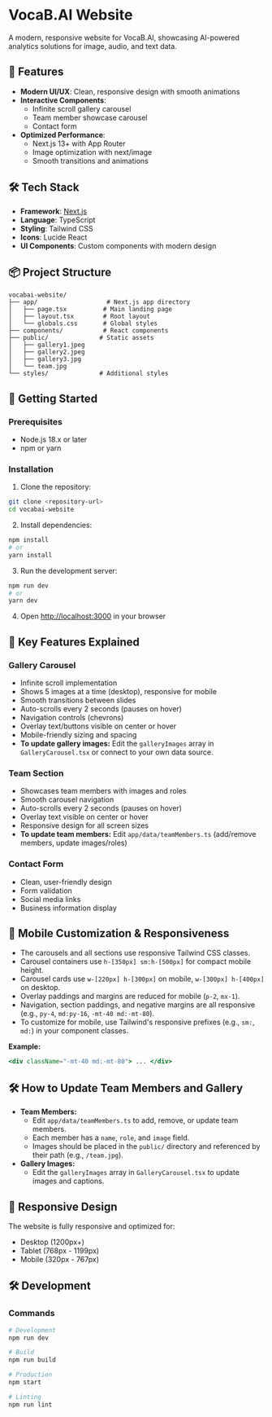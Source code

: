 # VocaB.AI Website

A modern, responsive website for VocaB.AI, showcasing AI-powered analytics solutions for image, audio, and text data.

## 🚀 Features

- **Modern UI/UX**: Clean, responsive design with smooth animations
- **Interactive Components**:
  - Infinite scroll gallery carousel
  - Team member showcase carousel
  - Contact form
- **Optimized Performance**:
  - Next.js 13+ with App Router
  - Image optimization with next/image
  - Smooth transitions and animations

## 🛠️ Tech Stack

- **Framework**: [Next.js](https://nextjs.org/)
- **Language**: TypeScript
- **Styling**: Tailwind CSS
- **Icons**: Lucide React
- **UI Components**: Custom components with modern design

## 📦 Project Structure

```
vocabai-website/
├── app/                   # Next.js app directory
│   ├── page.tsx          # Main landing page
│   ├── layout.tsx        # Root layout
│   └── globals.css       # Global styles
├── components/           # React components
├── public/              # Static assets
│   ├── gallery1.jpeg
│   ├── gallery2.jpeg
│   ├── gallery3.jpg
│   └── team.jpg
└── styles/              # Additional styles
```

## 🚀 Getting Started

### Prerequisites

- Node.js 18.x or later
- npm or yarn

### Installation

1. Clone the repository:
```bash
git clone <repository-url>
cd vocabai-website
```

2. Install dependencies:
```bash
npm install
# or
yarn install
```

3. Run the development server:
```bash
npm run dev
# or
yarn dev
```

4. Open [http://localhost:3000](http://localhost:3000) in your browser

## 🎯 Key Features Explained

### Gallery Carousel
- Infinite scroll implementation
- Shows 5 images at a time (desktop), responsive for mobile
- Smooth transitions between slides
- Auto-scrolls every 2 seconds (pauses on hover)
- Navigation controls (chevrons)
- Overlay text/buttons visible on center or hover
- Mobile-friendly sizing and spacing
- **To update gallery images:** Edit the `galleryImages` array in `GalleryCarousel.tsx` or connect to your own data source.

### Team Section
- Showcases team members with images and roles
- Smooth carousel navigation
- Auto-scrolls every 2 seconds (pauses on hover)
- Overlay text visible on center or hover
- Responsive design for all screen sizes
- **To update team members:** Edit `app/data/teamMembers.ts` (add/remove members, update images/roles)

### Contact Form
- Clean, user-friendly design
- Form validation
- Social media links
- Business information display

## 📱 Mobile Customization & Responsiveness

- The carousels and all sections use responsive Tailwind CSS classes.
- Carousel containers use `h-[350px] sm:h-[500px]` for compact mobile height.
- Carousel cards use `w-[220px] h-[300px]` on mobile, `w-[300px] h-[400px]` on desktop.
- Overlay paddings and margins are reduced for mobile (`p-2`, `mx-1`).
- Navigation, section paddings, and negative margins are all responsive (e.g., `py-4`, `md:py-16`, `-mt-40 md:-mt-80`).
- To customize for mobile, use Tailwind's responsive prefixes (e.g., `sm:`, `md:`) in your component classes.

**Example:**
```jsx
<div className="-mt-40 md:-mt-80"> ... </div>
```

## 🛠️ How to Update Team Members and Gallery

- **Team Members:**
  - Edit `app/data/teamMembers.ts` to add, remove, or update team members.
  - Each member has a `name`, `role`, and `image` field.
  - Images should be placed in the `public/` directory and referenced by their path (e.g., `/team.jpg`).
- **Gallery Images:**
  - Edit the `galleryImages` array in `GalleryCarousel.tsx` to update images and captions.

## 📱 Responsive Design

The website is fully responsive and optimized for:
- Desktop (1200px+)
- Tablet (768px - 1199px)
- Mobile (320px - 767px)


## 🛠️ Development

### Commands

```bash
# Development
npm run dev

# Build
npm run build

# Production
npm start

# Linting
npm run lint
```

